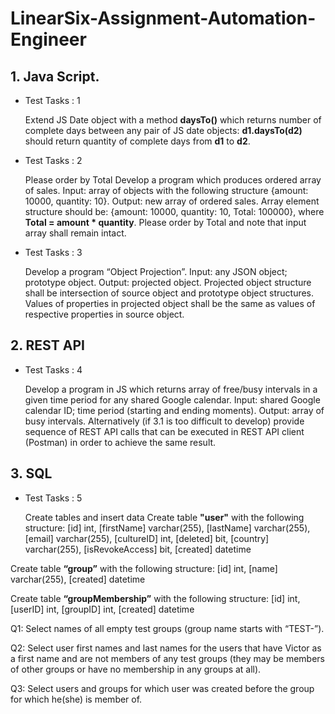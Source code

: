 # LinearSix-Assignment-Automation-Engineer
## 1. Java Script.
* Test Tasks : 1
  
  Extend JS Date object with a method **daysTo()** which returns number of complete days between any pair of JS date objects: **d1.daysTo(d2)** should return quantity of complete days from **d1** to **d2**.
* Test Tasks : 2
  
  Please order by Total Develop a program which produces ordered array of sales. Input: array of objects with the following structure {amount: 10000, quantity: 10}. Output: new array of ordered sales. Array element structure should be: {amount: 10000, quantity: 10, Total: 100000}, where **Total = amount * quantity**. Please order by Total and note that input array shall remain intact.
* Test Tasks : 3

  Develop a program “Object Projection”. Input: any JSON object; prototype object. Output: projected object. Projected object structure shall be intersection of source object and prototype object structures. Values of properties in projected object shall be the same as values of respective properties in source object.

## 2. REST API
* Test Tasks : 4

  Develop a program in JS which returns array of free/busy intervals in a given time period for any shared Google calendar. Input: shared Google calendar ID; time period (starting and ending moments). Output: array of busy intervals.
Alternatively (if 3.1 is too difficult to develop) provide sequence of REST API calls that can be executed in REST API client (Postman) in order to achieve the same result.

## 3. SQL
* Test Tasks : 5

  Create tables and insert data
Create table **"user"** with the following structure:
[id] int,
[firstName] varchar(255), [lastName] varchar(255), [email] varchar(255), [cultureID] int,
[deleted] bit,
[country] varchar(255), [isRevokeAccess] bit, [created] datetime


Create table **“group”** with the following structure:
[id] int,
[name] varchar(255), [created] datetime


Create table **“groupMembership”** with the following structure:
[id] int,
[userID] int, [groupID] int, [created] datetime

Q1: Select names of all empty test groups (group name starts with “TEST-”).

Q2: Select user first names and last names for the users that have Victor as a first name and are not members of any test groups (they may be members of other groups or have no membership in any groups at all).

Q3: Select users and groups for which user was created before the group for which he(she) is member of.
